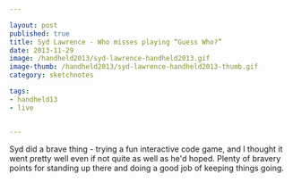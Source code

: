```yaml
---

layout: post
published: true
title: Syd Lawrence - Who misses playing “Guess Who?”
date: 2013-11-29
image: /handheld2013/syd-lawrence-handheld2013.gif
image-thumb: /handheld2013/syd-lawrence-handheld2013-thumb.gif
category: sketchnotes

tags:
- handheld13
- live


---
```


Syd did a brave thing - trying a fun interactive code game, and I thought it went pretty well even if not quite as well as he'd hoped. Plenty of bravery points for standing up there and doing a good job of keeping things going.
